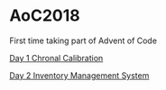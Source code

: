 # AoC2018
First time taking part of Advent of Code

[Day 1 Chronal Calibration](./Day_1/Day_1.cpp)

[Day 2 Inventory Management System](./Day_2/Day_2.cpp)
